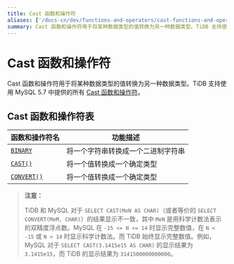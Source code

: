```yaml
---
title: Cast 函数和操作符
aliases: ['/docs-cn/dev/functions-and-operators/cast-functions-and-operators/','/docs-cn/dev/reference/sql/functions-and-operators/cast-functions-and-operators/']
summary: Cast 函数和操作符用于将某种数据类型的值转换为另一种数据类型。TiDB 支持使用 MySQL 5.7 中提供的所有 Cast 函数和操作符。包括 BINARY，将一个字符串转换成一个二进制字符串；CAST()，将一个值转换成一个确定类型；CONVERT()，将一个值转换成一个确定类型。TiDB 和 MySQL 对于 SELECT CAST(MeN AS CHAR) 的结果显示不一致，其中 MeN 是用科学计数法表示的双精度浮点数。MySQL 在 -15<=N<=14 时显示完整数值，在 N<-15 或 N>14 时显示科学计数法。而 TiDB 始终显示完整数值。例如，MySQL 对于 SELECT CAST(3.1415e15 AS CHAR) 的显示结果为 3.1415e15，而 TiDB 的显示结果为 3141500000000000。
---
```


# Cast 函数和操作符

Cast 函数和操作符用于将某种数据类型的值转换为另一种数据类型。TiDB 支持使用 MySQL 5.7 中提供的所有 [Cast 函数和操作符](https://dev.mysql.com/doc/refman/5.7/en/cast-functions.html)。

## Cast 函数和操作符表

| 函数和操作符名 | 功能描述 |
| --------------- | ----------------------------------- |
| [`BINARY`](https://dev.mysql.com/doc/refman/8.0/en/cast-functions.html#operator_binary) | 将一个字符串转换成一个二进制字符串 |
| [`CAST()`](https://dev.mysql.com/doc/refman/8.0/en/cast-functions.html#function_cast) | 将一个值转换成一个确定类型 |
| [`CONVERT()`](https://dev.mysql.com/doc/refman/8.0/en/cast-functions.html#function_convert) | 将一个值转换成一个确定类型 |

> **注意：**
>
> TiDB 和 MySQL 对于 `SELECT CAST(MeN AS CHAR)`（或者等价的 `SELECT CONVERT(MeM, CHAR)`）的结果显示不一致，其中 `MeN` 是用科学计数法表示的双精度浮点数。MySQL 在 `-15 <= N <= 14` 时显示完整数值，在 `N < -15` 或 `N > 14` 时显示科学计数法。而 TiDB 始终显示完整数值。例如，MySQL 对于 `SELECT CAST(3.1415e15 AS CHAR)` 的显示结果为 `3.1415e15`，而 TiDB 的显示结果为 `3141500000000000`。
